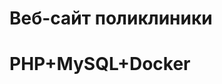 Веб-сайт поликлиники
===================================
PHP+MySQL+Docker
===================================

